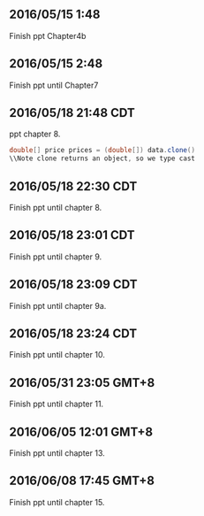 
## 2016/05/15 1:48
Finish ppt Chapter4b

## 2016/05/15 2:48
Finish ppt until Chapter7

## 2016/05/18 21:48 CDT
ppt chapter 8.

``` java
double[] price prices = (double[]) data.clone()
\\Note clone returns an object, so we type cast
```

## 2016/05/18 22:30 CDT
Finish ppt until chapter 8.


## 2016/05/18 23:01 CDT
Finish ppt until chapter 9.

## 2016/05/18 23:09 CDT
Finish ppt until chapter 9a.

## 2016/05/18 23:24 CDT
Finish ppt until chapter 10.

## 2016/05/31 23:05 GMT+8
Finish ppt until chapter 11.

## 2016/06/05 12:01 GMT+8
Finish ppt until chapter 13.

## 2016/06/08 17:45 GMT+8
Finish ppt until chapter 15.
